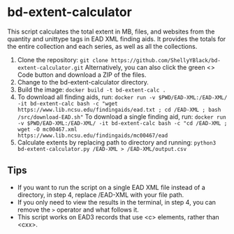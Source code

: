 # bd-extent-calculator

This script calculates the total extent in MB, files, and websites from the quantity and unittype tags in EAD XML finding aids. It provides the totals for the entire collection and each series, as well as all the collections. 

1. Clone the repository: `git clone https://github.com/ShellyYBlack/bd-extent-calculator.git` Alternatively, you can also click the green <> Code button and download a ZIP of the files.
1. Change to the bd-extent-calculator directory.
1. Build the image: `docker build -t bd-extent-calc .`
1. To download all finding aids, run: `docker run -v $PWD/EAD-XML:/EAD-XML/ -it bd-extent-calc bash -c "wget https://www.lib.ncsu.edu/findingaids/ead.txt ; cd /EAD-XML ; bash /src/download-EAD.sh"` 
To download a single finding aid, run: `docker run -v $PWD/EAD-XML:/EAD-XML/ -it bd-extent-calc bash -c "cd /EAD-XML ; wget -O mc00467.xml https://www.lib.ncsu.edu/findingaids/mc00467/ead`
1. Calculate extents by replacing path to directory and running: `python3 bd-extent-calculator.py /EAD-XML > /EAD-XML/output.csv`

## Tips
- If you want to run the script on a single EAD XML file instead of a directory, in step 4, replace /EAD-XML with your file path.
- If you only need to view the results in the terminal, in step 4, you can remove the `>` operator and what follows it.
- This script works on EAD3 records that use \<c\> elements, rather than \<cxx\>.